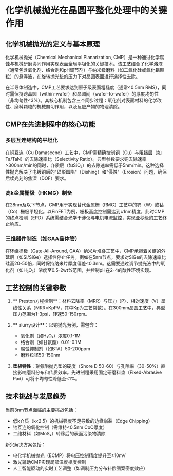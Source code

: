 # 化学机械抛光在晶圆平整化处理中的关键作用

## 化学机械抛光的定义与基本原理
化学机械抛光（Chemical Mechanical Planarization, CMP）是一种通过化学腐蚀与机械研磨协同作用实现表面全局平坦化的关键技术。该工艺结合了化学溶液（通常包含氧化剂、络合剂和pH调节剂）与纳米级磨料（如二氧化硅或氧化铝颗粒）的悬浮液，在旋转抛光垫的压力下对晶圆表面进行选择性去除。

在半导体制造中，CMP工艺要求达到原子级表面粗糙度（通常<0.5nm RMS），同时需保持跨晶圆（within-wafer）和晶圆间（wafer-to-wafer）的厚度均匀性（非均匀性<3%）。其核心机制包含三个同步过程：氧化剂对表面材料的化学改性、磨料颗粒的机械剪切作用，以及反应产物的物理清除。

## CMP在先进制程中的核心功能
### 多层互连结构的平坦化
在铜互连（Cu Damascene）工艺中，CMP需精确控制铜（Cu）与阻挡层（如Ta/TaN）的去除速率比（Selectivity Ratio）。典型参数要求铜去除速率>300nm/min的同时，介质层（如SiO₂）的去除速率需低于5nm/min。这种选择性抛光解决了电镀铜后的"碟形凹陷"（Dishing）和"侵蚀"（Erosion）问题，确保后续光刻的焦深（DOF）要求。

### 高k金属栅极（HKMG）制备
在28nm及以下节点，CMP用于实现替代金属栅（RMG）工艺中的钨（W）或钴（Co）栅极平坦化。以FinFET为例，栅极高度控制需达到±1nm精度，此时CMP的终点检测（EPD）系统需结合光学干涉仪与电机电流监控，实现亚秒级的工艺终止响应。

### 三维器件制造（如GAA晶体管）
在环绕栅极（Gate-All-Around, GAA）纳米片堆叠工艺中，CMP承担着关键的外延层（如Si/SiGe）选择性停止任务。例如在5nm节点，要求对SiGe的去除速率比硅高20-50倍，同时保持纳米片厚度偏差<0.3nm。这需要通过调节抛光液中的氧化剂（如H₂O₂）浓度至0.5-2wt%范围，并控制pH在2-4的酸性环境实现。

## 工艺控制的关键参数
1. ** Preston方程控制**：材料去除率（MRR）与压力（P）、相对速度（V）呈线性关系（MRR=KpPV，其中Kp为工艺常数）。在300mm晶圆工艺中，典型压力范围为1-3psi，转速50-150rpm。

2. ** slurry设计**：以铜抛光为例，需包含：
   - 氧化剂（如H₂O₂）浓度0.1-1M
   - 络合剂（如甘氨酸）0.01-0.1M
   - 腐蚀抑制剂（如BTA）50-200ppm
   - 磨料粒径50-150nm

3. **垫板特性**：聚氨酯抛光垫的硬度（Shore D 50-60）与孔隙率（30-50%）直接影响磨料分布和传质效率。先进制程采用固定研磨料垫（Fixed-Abrasive Pad）可将不均匀性降低至<1%。

## 技术挑战与发展趋势
当前3nm节点面临的主要挑战包括：
- 低k介质（k<2.5）的机械强度不足导致的边缘崩裂（Edge Chipping）
- 钴互连的氧化控制（需维持<0.5nm CoO厚度）
- 二维材料（如MoS₂）转移后的表面污染物清除

新兴解决方案包括：
- 电化学机械抛光（ECMP）将电压控制精度提升至±10mV
- 激光辅助CMP实现局部温度梯度控制
- 人工智能驱动的实时工艺调整（如调制压力分布补偿图案密度效应）